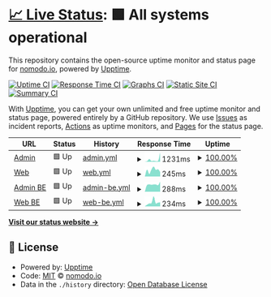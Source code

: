 # [📈 Live Status](https://status.nomodo.io): <!--live status--> **🟩 All systems operational**

This repository contains the open-source uptime monitor and status page for [nomodo.io](https://nomodo.io), powered by [Upptime](https://github.com/upptime/upptime).

[![Uptime CI](https://github.com/nomodoio/bug-free-train/workflows/Uptime%20CI/badge.svg)](https://github.com/nomodoio/bug-free-train/actions?query=workflow%3A%22Uptime+CI%22)
[![Response Time CI](https://github.com/nomodoio/bug-free-train/workflows/Response%20Time%20CI/badge.svg)](https://github.com/nomodoio/bug-free-train/actions?query=workflow%3A%22Response+Time+CI%22)
[![Graphs CI](https://github.com/nomodoio/bug-free-train/workflows/Graphs%20CI/badge.svg)](https://github.com/nomodoio/bug-free-train/actions?query=workflow%3A%22Graphs+CI%22)
[![Static Site CI](https://github.com/nomodoio/bug-free-train/workflows/Static%20Site%20CI/badge.svg)](https://github.com/nomodoio/bug-free-train/actions?query=workflow%3A%22Static+Site+CI%22)
[![Summary CI](https://github.com/nomodoio/bug-free-train/workflows/Summary%20CI/badge.svg)](https://github.com/nomodoio/bug-free-train/actions?query=workflow%3A%22Summary+CI%22)

With [Upptime](https://upptime.js.org), you can get your own unlimited and free uptime monitor and status page, powered entirely by a GitHub repository. We use [Issues](https://github.com/nomodoio/bug-free-train/issues) as incident reports, [Actions](https://github.com/nomodoio/bug-free-train/actions) as uptime monitors, and [Pages](https://status.nomodo.io) for the status page.

<!--start: status pages-->
<!-- This summary is generated by Upptime (https://github.com/upptime/upptime) -->
<!-- Do not edit this manually, your changes will be overwritten -->
<!-- prettier-ignore -->
| URL | Status | History | Response Time | Uptime |
| --- | ------ | ------- | ------------- | ------ |
| <img alt="" src="https://icons.duckduckgo.com/ip3/admin.nomodo.io.ico" height="13"> [Admin](https://admin.nomodo.io) | 🟩 Up | [admin.yml](https://github.com/nomodoio/bug-free-train/commits/HEAD/history/admin.yml) | <details><summary><img alt="Response time graph" src="./graphs/admin/response-time-week.png" height="20"> 1231ms</summary><br><a href="https://status.nomodo.io/history/admin"><img alt="Response time 824" src="https://img.shields.io/endpoint?url=https%3A%2F%2Fraw.githubusercontent.com%2Fnomodoio%2Fbug-free-train%2FHEAD%2Fapi%2Fadmin%2Fresponse-time.json"></a><br><a href="https://status.nomodo.io/history/admin"><img alt="24-hour response time 5213" src="https://img.shields.io/endpoint?url=https%3A%2F%2Fraw.githubusercontent.com%2Fnomodoio%2Fbug-free-train%2FHEAD%2Fapi%2Fadmin%2Fresponse-time-day.json"></a><br><a href="https://status.nomodo.io/history/admin"><img alt="7-day response time 1231" src="https://img.shields.io/endpoint?url=https%3A%2F%2Fraw.githubusercontent.com%2Fnomodoio%2Fbug-free-train%2FHEAD%2Fapi%2Fadmin%2Fresponse-time-week.json"></a><br><a href="https://status.nomodo.io/history/admin"><img alt="30-day response time 549" src="https://img.shields.io/endpoint?url=https%3A%2F%2Fraw.githubusercontent.com%2Fnomodoio%2Fbug-free-train%2FHEAD%2Fapi%2Fadmin%2Fresponse-time-month.json"></a><br><a href="https://status.nomodo.io/history/admin"><img alt="1-year response time 824" src="https://img.shields.io/endpoint?url=https%3A%2F%2Fraw.githubusercontent.com%2Fnomodoio%2Fbug-free-train%2FHEAD%2Fapi%2Fadmin%2Fresponse-time-year.json"></a></details> | <details><summary><a href="https://status.nomodo.io/history/admin">100.00%</a></summary><a href="https://status.nomodo.io/history/admin"><img alt="All-time uptime 99.99%" src="https://img.shields.io/endpoint?url=https%3A%2F%2Fraw.githubusercontent.com%2Fnomodoio%2Fbug-free-train%2FHEAD%2Fapi%2Fadmin%2Fuptime.json"></a><br><a href="https://status.nomodo.io/history/admin"><img alt="24-hour uptime 100.00%" src="https://img.shields.io/endpoint?url=https%3A%2F%2Fraw.githubusercontent.com%2Fnomodoio%2Fbug-free-train%2FHEAD%2Fapi%2Fadmin%2Fuptime-day.json"></a><br><a href="https://status.nomodo.io/history/admin"><img alt="7-day uptime 100.00%" src="https://img.shields.io/endpoint?url=https%3A%2F%2Fraw.githubusercontent.com%2Fnomodoio%2Fbug-free-train%2FHEAD%2Fapi%2Fadmin%2Fuptime-week.json"></a><br><a href="https://status.nomodo.io/history/admin"><img alt="30-day uptime 99.98%" src="https://img.shields.io/endpoint?url=https%3A%2F%2Fraw.githubusercontent.com%2Fnomodoio%2Fbug-free-train%2FHEAD%2Fapi%2Fadmin%2Fuptime-month.json"></a><br><a href="https://status.nomodo.io/history/admin"><img alt="1-year uptime 99.99%" src="https://img.shields.io/endpoint?url=https%3A%2F%2Fraw.githubusercontent.com%2Fnomodoio%2Fbug-free-train%2FHEAD%2Fapi%2Fadmin%2Fuptime-year.json"></a></details>
| <img alt="" src="https://icons.duckduckgo.com/ip3/nomodo.io.ico" height="13"> [Web](https://nomodo.io) | 🟩 Up | [web.yml](https://github.com/nomodoio/bug-free-train/commits/HEAD/history/web.yml) | <details><summary><img alt="Response time graph" src="./graphs/web/response-time-week.png" height="20"> 245ms</summary><br><a href="https://status.nomodo.io/history/web"><img alt="Response time 223" src="https://img.shields.io/endpoint?url=https%3A%2F%2Fraw.githubusercontent.com%2Fnomodoio%2Fbug-free-train%2FHEAD%2Fapi%2Fweb%2Fresponse-time.json"></a><br><a href="https://status.nomodo.io/history/web"><img alt="24-hour response time 171" src="https://img.shields.io/endpoint?url=https%3A%2F%2Fraw.githubusercontent.com%2Fnomodoio%2Fbug-free-train%2FHEAD%2Fapi%2Fweb%2Fresponse-time-day.json"></a><br><a href="https://status.nomodo.io/history/web"><img alt="7-day response time 245" src="https://img.shields.io/endpoint?url=https%3A%2F%2Fraw.githubusercontent.com%2Fnomodoio%2Fbug-free-train%2FHEAD%2Fapi%2Fweb%2Fresponse-time-week.json"></a><br><a href="https://status.nomodo.io/history/web"><img alt="30-day response time 210" src="https://img.shields.io/endpoint?url=https%3A%2F%2Fraw.githubusercontent.com%2Fnomodoio%2Fbug-free-train%2FHEAD%2Fapi%2Fweb%2Fresponse-time-month.json"></a><br><a href="https://status.nomodo.io/history/web"><img alt="1-year response time 220" src="https://img.shields.io/endpoint?url=https%3A%2F%2Fraw.githubusercontent.com%2Fnomodoio%2Fbug-free-train%2FHEAD%2Fapi%2Fweb%2Fresponse-time-year.json"></a></details> | <details><summary><a href="https://status.nomodo.io/history/web">100.00%</a></summary><a href="https://status.nomodo.io/history/web"><img alt="All-time uptime 99.99%" src="https://img.shields.io/endpoint?url=https%3A%2F%2Fraw.githubusercontent.com%2Fnomodoio%2Fbug-free-train%2FHEAD%2Fapi%2Fweb%2Fuptime.json"></a><br><a href="https://status.nomodo.io/history/web"><img alt="24-hour uptime 100.00%" src="https://img.shields.io/endpoint?url=https%3A%2F%2Fraw.githubusercontent.com%2Fnomodoio%2Fbug-free-train%2FHEAD%2Fapi%2Fweb%2Fuptime-day.json"></a><br><a href="https://status.nomodo.io/history/web"><img alt="7-day uptime 100.00%" src="https://img.shields.io/endpoint?url=https%3A%2F%2Fraw.githubusercontent.com%2Fnomodoio%2Fbug-free-train%2FHEAD%2Fapi%2Fweb%2Fuptime-week.json"></a><br><a href="https://status.nomodo.io/history/web"><img alt="30-day uptime 99.98%" src="https://img.shields.io/endpoint?url=https%3A%2F%2Fraw.githubusercontent.com%2Fnomodoio%2Fbug-free-train%2FHEAD%2Fapi%2Fweb%2Fuptime-month.json"></a><br><a href="https://status.nomodo.io/history/web"><img alt="1-year uptime 100.00%" src="https://img.shields.io/endpoint?url=https%3A%2F%2Fraw.githubusercontent.com%2Fnomodoio%2Fbug-free-train%2FHEAD%2Fapi%2Fweb%2Fuptime-year.json"></a></details>
| <img alt="" src="https://icons.duckduckgo.com/ip3/adminbe.nomodo.io.ico" height="13"> [Admin BE](https://adminbe.nomodo.io/health) | 🟩 Up | [admin-be.yml](https://github.com/nomodoio/bug-free-train/commits/HEAD/history/admin-be.yml) | <details><summary><img alt="Response time graph" src="./graphs/admin-be/response-time-week.png" height="20"> 288ms</summary><br><a href="https://status.nomodo.io/history/admin-be"><img alt="Response time 209" src="https://img.shields.io/endpoint?url=https%3A%2F%2Fraw.githubusercontent.com%2Fnomodoio%2Fbug-free-train%2FHEAD%2Fapi%2Fadmin-be%2Fresponse-time.json"></a><br><a href="https://status.nomodo.io/history/admin-be"><img alt="24-hour response time 389" src="https://img.shields.io/endpoint?url=https%3A%2F%2Fraw.githubusercontent.com%2Fnomodoio%2Fbug-free-train%2FHEAD%2Fapi%2Fadmin-be%2Fresponse-time-day.json"></a><br><a href="https://status.nomodo.io/history/admin-be"><img alt="7-day response time 288" src="https://img.shields.io/endpoint?url=https%3A%2F%2Fraw.githubusercontent.com%2Fnomodoio%2Fbug-free-train%2FHEAD%2Fapi%2Fadmin-be%2Fresponse-time-week.json"></a><br><a href="https://status.nomodo.io/history/admin-be"><img alt="30-day response time 238" src="https://img.shields.io/endpoint?url=https%3A%2F%2Fraw.githubusercontent.com%2Fnomodoio%2Fbug-free-train%2FHEAD%2Fapi%2Fadmin-be%2Fresponse-time-month.json"></a><br><a href="https://status.nomodo.io/history/admin-be"><img alt="1-year response time 209" src="https://img.shields.io/endpoint?url=https%3A%2F%2Fraw.githubusercontent.com%2Fnomodoio%2Fbug-free-train%2FHEAD%2Fapi%2Fadmin-be%2Fresponse-time-year.json"></a></details> | <details><summary><a href="https://status.nomodo.io/history/admin-be">100.00%</a></summary><a href="https://status.nomodo.io/history/admin-be"><img alt="All-time uptime 100.00%" src="https://img.shields.io/endpoint?url=https%3A%2F%2Fraw.githubusercontent.com%2Fnomodoio%2Fbug-free-train%2FHEAD%2Fapi%2Fadmin-be%2Fuptime.json"></a><br><a href="https://status.nomodo.io/history/admin-be"><img alt="24-hour uptime 100.00%" src="https://img.shields.io/endpoint?url=https%3A%2F%2Fraw.githubusercontent.com%2Fnomodoio%2Fbug-free-train%2FHEAD%2Fapi%2Fadmin-be%2Fuptime-day.json"></a><br><a href="https://status.nomodo.io/history/admin-be"><img alt="7-day uptime 100.00%" src="https://img.shields.io/endpoint?url=https%3A%2F%2Fraw.githubusercontent.com%2Fnomodoio%2Fbug-free-train%2FHEAD%2Fapi%2Fadmin-be%2Fuptime-week.json"></a><br><a href="https://status.nomodo.io/history/admin-be"><img alt="30-day uptime 100.00%" src="https://img.shields.io/endpoint?url=https%3A%2F%2Fraw.githubusercontent.com%2Fnomodoio%2Fbug-free-train%2FHEAD%2Fapi%2Fadmin-be%2Fuptime-month.json"></a><br><a href="https://status.nomodo.io/history/admin-be"><img alt="1-year uptime 100.00%" src="https://img.shields.io/endpoint?url=https%3A%2F%2Fraw.githubusercontent.com%2Fnomodoio%2Fbug-free-train%2FHEAD%2Fapi%2Fadmin-be%2Fuptime-year.json"></a></details>
| <img alt="" src="https://icons.duckduckgo.com/ip3/webbe.nomodo.io.ico" height="13"> [Web BE](https://webbe.nomodo.io/health) | 🟩 Up | [web-be.yml](https://github.com/nomodoio/bug-free-train/commits/HEAD/history/web-be.yml) | <details><summary><img alt="Response time graph" src="./graphs/web-be/response-time-week.png" height="20"> 234ms</summary><br><a href="https://status.nomodo.io/history/web-be"><img alt="Response time 188" src="https://img.shields.io/endpoint?url=https%3A%2F%2Fraw.githubusercontent.com%2Fnomodoio%2Fbug-free-train%2FHEAD%2Fapi%2Fweb-be%2Fresponse-time.json"></a><br><a href="https://status.nomodo.io/history/web-be"><img alt="24-hour response time 231" src="https://img.shields.io/endpoint?url=https%3A%2F%2Fraw.githubusercontent.com%2Fnomodoio%2Fbug-free-train%2FHEAD%2Fapi%2Fweb-be%2Fresponse-time-day.json"></a><br><a href="https://status.nomodo.io/history/web-be"><img alt="7-day response time 234" src="https://img.shields.io/endpoint?url=https%3A%2F%2Fraw.githubusercontent.com%2Fnomodoio%2Fbug-free-train%2FHEAD%2Fapi%2Fweb-be%2Fresponse-time-week.json"></a><br><a href="https://status.nomodo.io/history/web-be"><img alt="30-day response time 271" src="https://img.shields.io/endpoint?url=https%3A%2F%2Fraw.githubusercontent.com%2Fnomodoio%2Fbug-free-train%2FHEAD%2Fapi%2Fweb-be%2Fresponse-time-month.json"></a><br><a href="https://status.nomodo.io/history/web-be"><img alt="1-year response time 191" src="https://img.shields.io/endpoint?url=https%3A%2F%2Fraw.githubusercontent.com%2Fnomodoio%2Fbug-free-train%2FHEAD%2Fapi%2Fweb-be%2Fresponse-time-year.json"></a></details> | <details><summary><a href="https://status.nomodo.io/history/web-be">100.00%</a></summary><a href="https://status.nomodo.io/history/web-be"><img alt="All-time uptime 99.08%" src="https://img.shields.io/endpoint?url=https%3A%2F%2Fraw.githubusercontent.com%2Fnomodoio%2Fbug-free-train%2FHEAD%2Fapi%2Fweb-be%2Fuptime.json"></a><br><a href="https://status.nomodo.io/history/web-be"><img alt="24-hour uptime 100.00%" src="https://img.shields.io/endpoint?url=https%3A%2F%2Fraw.githubusercontent.com%2Fnomodoio%2Fbug-free-train%2FHEAD%2Fapi%2Fweb-be%2Fuptime-day.json"></a><br><a href="https://status.nomodo.io/history/web-be"><img alt="7-day uptime 100.00%" src="https://img.shields.io/endpoint?url=https%3A%2F%2Fraw.githubusercontent.com%2Fnomodoio%2Fbug-free-train%2FHEAD%2Fapi%2Fweb-be%2Fuptime-week.json"></a><br><a href="https://status.nomodo.io/history/web-be"><img alt="30-day uptime 100.00%" src="https://img.shields.io/endpoint?url=https%3A%2F%2Fraw.githubusercontent.com%2Fnomodoio%2Fbug-free-train%2FHEAD%2Fapi%2Fweb-be%2Fuptime-month.json"></a><br><a href="https://status.nomodo.io/history/web-be"><img alt="1-year uptime 98.80%" src="https://img.shields.io/endpoint?url=https%3A%2F%2Fraw.githubusercontent.com%2Fnomodoio%2Fbug-free-train%2FHEAD%2Fapi%2Fweb-be%2Fuptime-year.json"></a></details>

<!--end: status pages-->

[**Visit our status website →**](https://status.nomodo.io)

## 📄 License

- Powered by: [Upptime](https://github.com/upptime/upptime)
- Code: [MIT](./LICENSE) © [nomodo.io](https://nomodo.io)
- Data in the `./history` directory: [Open Database License](https://opendatacommons.org/licenses/odbl/1-0/)
